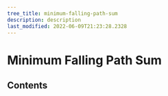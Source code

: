 ```yaml
---
tree_title: minimum-falling-path-sum
description: description
last_modified: 2022-06-09T21:23:28.2328
---
```


# Minimum Falling Path Sum

## Contents
